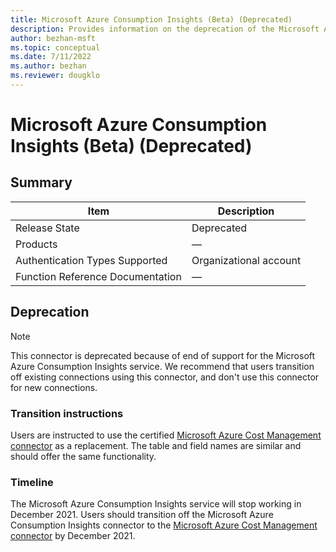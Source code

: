 ```yaml
---
title: Microsoft Azure Consumption Insights (Beta) (Deprecated)
description: Provides information on the deprecation of the Microsoft Azure Consumption Insights connector.
author: bezhan-msft
ms.topic: conceptual
ms.date: 7/11/2022
ms.author: bezhan
ms.reviewer: dougklo
---
```


# Microsoft Azure Consumption Insights (Beta) (Deprecated)

## Summary

| Item | Description |
| ---- | ----------- |
| Release State | Deprecated |
| Products | &mdash; |
| Authentication Types Supported | Organizational account |
| Function Reference Documentation | &mdash; |

## Deprecation

> [!NOTE]
> This connector is deprecated because of end of support for the Microsoft Azure Consumption Insights service. We recommend that users transition off existing connections using this connector, and don't use this connector for new connections.

### Transition instructions

Users are instructed to use the certified [Microsoft Azure Cost Management connector](azure-cost-management.md) as a replacement. The table and field names are similar and should offer the same functionality.

### Timeline

The Microsoft Azure Consumption Insights service will stop working in December 2021. Users should transition off the Microsoft Azure Consumption Insights connector to the [Microsoft Azure Cost Management connector](azure-cost-management.md) by December 2021.
